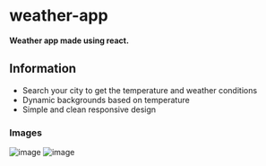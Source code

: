 # weather-app
**Weather app made using react.**
## Information
- Search your city to get the temperature and weather conditions
- Dynamic backgrounds based on temperature
- Simple and clean responsive design
### Images
![image](https://user-images.githubusercontent.com/55204529/130538574-7feaacdc-8c98-40c3-84ac-048085e50f3a.png)
![image](https://user-images.githubusercontent.com/55204529/130538595-0495353a-8cd8-4dec-bf1f-a39584ef5536.png)

